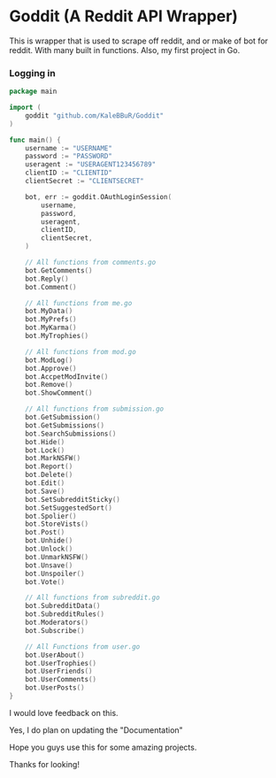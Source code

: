 # Goddit (A Reddit API Wrapper)

This is wrapper that is used to scrape off reddit, and or make of bot for reddit. With many built in functions. Also, my first project in Go.


### Logging in
```go
package main

import (
	goddit "github.com/KaleBBuR/Goddit"
)

func main() {
	username := "USERNAME"
	password := "PASSWORD"
	useragent := "USERAGENT123456789"
	clientID := "CLIENTID"
	clientSecret := "CLIENTSECRET"

	bot, err := goddit.OAuthLoginSession(
		username,
		password,
		useragent,
		clientID,
		clientSecret,
	)

	// All functions from comments.go
	bot.GetComments()
	bot.Reply()
	bot.Comment()

	// All functions from me.go
	bot.MyData()
	bot.MyPrefs()
	bot.MyKarma()
	bot.MyTrophies()

	// All functions from mod.go
	bot.ModLog()
	bot.Approve()
	bot.AccpetModInvite()
	bot.Remove()
	bot.ShowComment()

	// All functions from submission.go
	bot.GetSubmission()
	bot.GetSubmissions()
	bot.SearchSubmissions()
	bot.Hide()
	bot.Lock()
	bot.MarkNSFW()
	bot.Report()
	bot.Delete()
	bot.Edit()
	bot.Save()
	bot.SetSubredditSticky()
	bot.SetSuggestedSort()
	bot.Spolier()
	bot.StoreVists()
	bot.Post()
	bot.Unhide()
	bot.Unlock()
	bot.UnmarkNSFW()
	bot.Unsave()
	bot.Unspoiler()
	bot.Vote()

	// All functions from subreddit.go
	bot.SubredditData()
	bot.SubredditRules()
	bot.Moderators()
	bot.Subscribe()

	// All Functions from user.go
	bot.UserAbout()
	bot.UserTrophies()
	bot.UserFriends()
	bot.UserComments()
	bot.UserPosts()
}
```

I would love feedback on this.

Yes, I do plan on updating the "Documentation"

Hope you guys use this for some amazing projects.

Thanks for looking!
